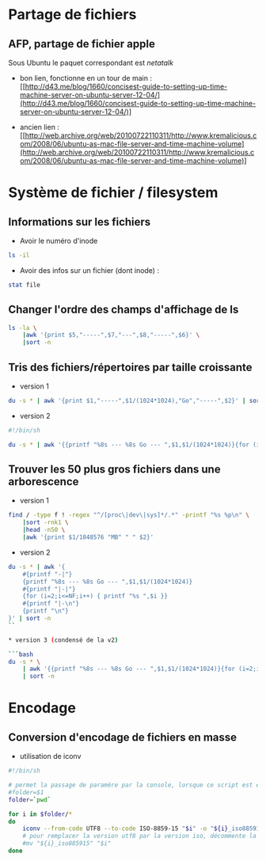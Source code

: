 # Partage de fichiers

## AFP, partage de fichier apple

Sous Ubuntu le paquet correspondant est _netatalk_

* bon lien, fonctionne en un tour de main : [[http://d43.me/blog/1660/concisest-guide-to-setting-up-time-machine-server-on-ubuntu-server-12-04/](http://d43.me/blog/1660/concisest-guide-to-setting-up-time-machine-server-on-ubuntu-server-12-04/)]

* ancien lien : [[http://web.archive.org/web/20100722110311/http://www.kremalicious.com/2008/06/ubuntu-as-mac-file-server-and-time-machine-volume](http://web.archive.org/web/20100722110311/http://www.kremalicious.com/2008/06/ubuntu-as-mac-file-server-and-time-machine-volume)]

# Système de fichier / filesystem

## Informations sur les fichiers

* Avoir le numéro d'inode

```bash
ls -il
````

* Avoir des infos sur un fichier (dont inode) :

```bash
stat file
````

## Changer l'ordre des champs d'affichage de ls

```bash
ls -la \
	|awk '{print $5,"-----",$7,"---",$8,"-----",$6}' \
	|sort -n
```

## Tris des fichiers/répertoires par taille croissante

* version 1

```bash
du -s * | awk '{print $1,"-----",$1/(1024*1024),"Go","-----",$2}' | sort -n
```

* version 2

```bash
#!/bin/sh

du -s * | awk '{{printf "%8s --- %8s Go --- ",$1,$1/(1024*1024)}{for (i=2;i<=NF;i++) { printf "%s ",$i }}{printf "\n"}}' | sort -n
```

## Trouver les 50 plus gros fichiers dans une arborescence

* version 1

```bash
find / -type f ! -regex "^/[proc\|dev\|sys]*/.*" -printf "%s %p\n" \
	|sort -rnk1 \
	|head -n50 \
	|awk '{print $1/1048576 "MB" " " $2}'
```

* version 2

```bash
du -s * | awk '{
	#{printf "-|"}
	{printf "%8s --- %8s Go --- ",$1,$1/(1024*1024)}
	#{printf "|-|"}
	{for (i=2;i<=NF;i++) { printf "%s ",$i }}
	#{printf "|-\n"}
	{printf "\n"}
}' | sort -n
``

* version 3 (condensé de la v2)

```bash
du -s * \
	| awk '{{printf "%8s --- %8s Go --- ",$1,$1/(1024*1024)}{for (i=2;i<=NF;i++) { printf "%s ",$i }}{printf "\n"}}' \
	| sort -n
```

# Encodage

## Conversion d'encodage de fichiers en masse

* utilisation de iconv

```bash
#!/bin/sh

# permet la passage de paramère par la console, lorsque ce script est enregistré dans un fichier
#folder=$1
folder=`pwd`

for i in $folder/*
do
	iconv --from-code UTF8 --to-code ISO-8859-15 "$i" -o "${i}_iso885915" --silent
	# pour remplacer la version utf8 par la version iso, décommente la ligne suivante
	#mv "${i}_iso885915" "$i"
done
```
